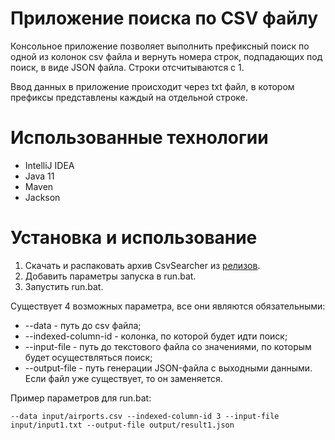 # Приложение поиска по CSV файлу

Консольное приложение позволяет выполнить префиксный поиск по одной из колонок csv файла и вернуть номера строк, подпадающих под поиск, в виде JSON файла. Строки отсчитываются с 1.  

Ввод данных в приложение происходит через txt файл, в котором префиксы представлены каждый на отдельной строке.

# Использованные технологии

* IntelliJ IDEA
* Java 11
* Maven
* Jackson

# Установка и использование

1. Скачать и распаковать архив CsvSearcher из [релизов](https://github.com/qwert312/CsvSearcher/releases/latest).
2. Добавить параметры запуска в run.bat.
3. Запустить run.bat.

Существует 4 возможных параметра, все они являются обязательными:

* --data - путь до csv файла;
* --indexed-column-id - колонка, по которой будет идти поиск;
* --input-file - путь до текстового файла со значениями, по которым будет осуществляться поиск;
* --output-file - путь генерации JSON-файла с выходными данными. Если файл уже существует, то он заменяется.  

Пример параметров для run.bat:  
```
--data input/airports.csv --indexed-column-id 3 --input-file input/input1.txt --output-file output/result1.json
```